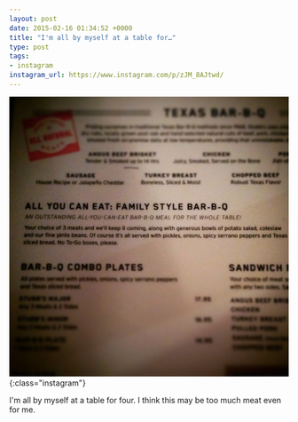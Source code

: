 ```yaml
---
layout: post
date: 2015-02-16 01:34:52 +0000
title: "I'm all by myself at a table for…"
type: post
tags:
- instagram
instagram_url: https://www.instagram.com/p/zJM_8AJtwd/
---
```


![Instagram - zJM_8AJtwd](/img/zJM_8AJtwd.jpg){:class="instagram"}

I'm all by myself at a table for four. I think this may be too much meat even for me.
